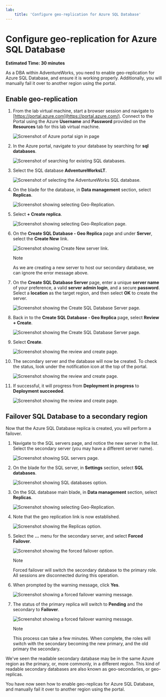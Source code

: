 ```yaml
---
lab:
    title: 'Configure geo-replication for Azure SQL Database'
---
```


# Configure geo-replication for Azure SQL Database

**Estimated Time: 30 minutes**

As a DBA within AdventureWorks, you need to enable geo-replication for Azure SQL Database, and ensure it is working properly. Additionally, you will manually fail it over to another region using the portal.

## Enable geo-replication

1. From the lab virtual machine, start a browser session and navigate to [https://portal.azure.com](https://portal.azure.com/). Connect to the Portal using the Azure **Username** and **Password** provided on the **Resources** tab for this lab virtual machine.

    ![Screenshot of Azure portal sign in page](../images/dp-300-module-01-lab-01.png)

1. In the Azure portal, navigate to your database by searching for **sql databases**.

    ![Screenshot of searching for existing SQL databases.](../images/dp-300-module-13-lab-03.png)

1. Select the SQL database **AdventureWorksLT**.

    ![Screenshot of selecting the AdventureWorks SQL database.](../images/dp-300-module-13-lab-04.png)

1. On the blade for the database, in **Data management** section, select **Replicas**.

    ![Screenshot showing selecting Geo-Replication.](../images/dp-300-module-14-lab-01.png)

1. Select **+ Create replica**.

    ![Screenshot showing selecting Geo-Replication page.](../images/dp-300-module-14-lab-02.png)

1. On the **Create SQL Database - Geo Replica** page and under **Server**, select the **Create New** link.

    ![Screenshot showing Create New server link.](../images/dp-300-module-14-lab-03.png)

    >[!NOTE]
    > As we are creating a new server to host our secondary database, we can ignore the error message above.

1. On the **Create SQL Database Server** page, enter a unique **server name** of your preference, a valid **server admin login**, and a secure **password**. Select a **location** as the target region, and then select **OK** to create the server.

    ![Screenshot showing the Create SQL Database Server page.](../images/dp-300-module-14-lab-04.png)

1. Back in to the **Create SQL Database - Geo Replica** page, select **Review + Create**.

    ![Screenshot showing the Create SQL Database Server page.](../images/dp-300-module-14-lab-05.png)

1. Select **Create**.

    ![Screenshot showing the review and create page.](../images/dp-300-module-14-lab-06.png)

1. The secondary server and the database will now be created. To check the status, look under the notification icon at the top of the portal. 

    ![Screenshot showing the review and create page.](../images/dp-300-module-14-lab-07.png)

1. If successful, it will progress from **Deployment in progress** to **Deployment succeeded**.

    ![Screenshot showing the review and create page.](../images/dp-300-module-14-lab-08.png)

## Failover SQL Database to a secondary region

Now that the Azure SQL Database replica is created, you will perform a failover.

1. Navigate to the SQL servers page, and notice the new server in the list. Select the secondary server (you may have a different server name).

    ![Screenshot showing SQL servers page.](../images/dp-300-module-14-lab-09.png)

1. On the blade for the SQL server, in **Settings** section, select **SQL databases**.

    ![Screenshot showing SQL databases option.](../images/dp-300-module-14-lab-10.png)

1. On the SQL database main blade, in **Data management** section, select **Replicas**.

    ![Screenshot showing selecting Geo-Replication.](../images/dp-300-module-14-lab-01.png)

1. Note that the geo replication link is now established.

    ![Screenshot showing the Replicas option.](../images/dp-300-module-14-lab-11.png)

1. Select the **...** menu for the secondary server, and select **Forced Failover**.

    ![Screenshot showing the forced failover option.](../images/dp-300-module-14-lab-12.png)

    > [!NOTE]
    > Forced failover will switch the secondary database to the primary role. All sessions are disconnected during this operation.

1. When prompted by the warning message, click **Yes**.

    ![Screenshot showing a forced failover warning message.](../images/dp-300-module-14-lab-13.png)

1. The status of the primary replica will switch to **Pending** and the secondary to **Failover**. 

    ![Screenshot showing a forced failover warning message.](../images/dp-300-module-14-lab-14.png)

    > [!NOTE]
    > This process can take a few minutes. When complete, the roles will switch with the secondary becoming the new primary, and the old primary the secondary.

We've seen the readable secondary database may be in the same Azure region as the primary, or, more commonly, in a different region. This kind of readable secondary databases are also known as geo-secondaries, or geo-replicas.

You have now seen how to enable geo-replicas for Azure SQL Database, and manually fail it over to another region using the portal.